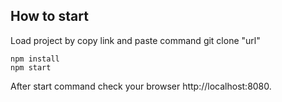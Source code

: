 ## How to start

Load project by copy link and paste command git clone "url"

```
npm install
npm start
```

After start command check your browser http://localhost:8080.

